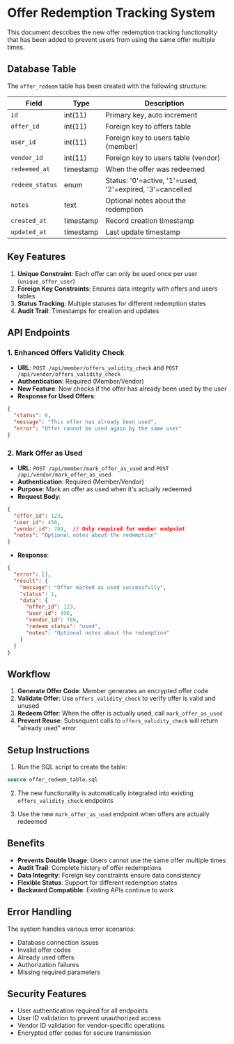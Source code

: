 # Offer Redemption Tracking System

This document describes the new offer redemption tracking functionality that has been added to prevent users from using the same offer multiple times.

## Database Table

The `offer_redeem` table has been created with the following structure:

| Field | Type | Description |
|-------|------|-------------|
| `id` | int(11) | Primary key, auto increment |
| `offer_id` | int(11) | Foreign key to offers table |
| `user_id` | int(11) | Foreign key to users table (member) |
| `vendor_id` | int(11) | Foreign key to users table (vendor) |
| `redeemed_at` | timestamp | When the offer was redeemed |
| `redeem_status` | enum | Status: '0'=active, '1'=used, '2'=expired, '3'=cancelled |
| `notes` | text | Optional notes about the redemption |
| `created_at` | timestamp | Record creation timestamp |
| `updated_at` | timestamp | Last update timestamp |

## Key Features

1. **Unique Constraint**: Each offer can only be used once per user (`unique_offer_user`)
2. **Foreign Key Constraints**: Ensures data integrity with offers and users tables
3. **Status Tracking**: Multiple statuses for different redemption states
4. **Audit Trail**: Timestamps for creation and updates

## API Endpoints

### 1. Enhanced Offers Validity Check
- **URL**: `POST /api/member/offers_validity_check` and `POST /api/vendor/offers_validity_check`
- **Authentication**: Required (Member/Vendor)
- **New Feature**: Now checks if the offer has already been used by the user
- **Response for Used Offers**:
```json
{
  "status": 0,
  "message": "This offer has already been used",
  "error": "Offer cannot be used again by the same user"
}
```

### 2. Mark Offer as Used
- **URL**: `POST /api/member/mark_offer_as_used` and `POST /api/vendor/mark_offer_as_used`
- **Authentication**: Required (Member/Vendor)
- **Purpose**: Mark an offer as used when it's actually redeemed
- **Request Body**:
```json
{
  "offer_id": 123,
  "user_id": 456,
  "vendor_id": 789,  // Only required for member endpoint
  "notes": "Optional notes about the redemption"
}
```
- **Response**:
```json
{
  "error": [],
  "result": {
    "message": "Offer marked as used successfully",
    "status": 1,
    "data": {
      "offer_id": 123,
      "user_id": 456,
      "vendor_id": 789,
      "redeem_status": "used",
      "notes": "Optional notes about the redemption"
    }
  }
}
```

## Workflow

1. **Generate Offer Code**: Member generates an encrypted offer code
2. **Validate Offer**: Use `offers_validity_check` to verify offer is valid and unused
3. **Redeem Offer**: When the offer is actually used, call `mark_offer_as_used`
4. **Prevent Reuse**: Subsequent calls to `offers_validity_check` will return "already used" error

## Setup Instructions

1. Run the SQL script to create the table:
```sql
source offer_redeem_table.sql
```

2. The new functionality is automatically integrated into existing `offers_validity_check` endpoints

3. Use the new `mark_offer_as_used` endpoint when offers are actually redeemed

## Benefits

- **Prevents Double Usage**: Users cannot use the same offer multiple times
- **Audit Trail**: Complete history of offer redemptions
- **Data Integrity**: Foreign key constraints ensure data consistency
- **Flexible Status**: Support for different redemption states
- **Backward Compatible**: Existing APIs continue to work

## Error Handling

The system handles various error scenarios:
- Database connection issues
- Invalid offer codes
- Already used offers
- Authorization failures
- Missing required parameters

## Security Features

- User authentication required for all endpoints
- User ID validation to prevent unauthorized access
- Vendor ID validation for vendor-specific operations
- Encrypted offer codes for secure transmission
